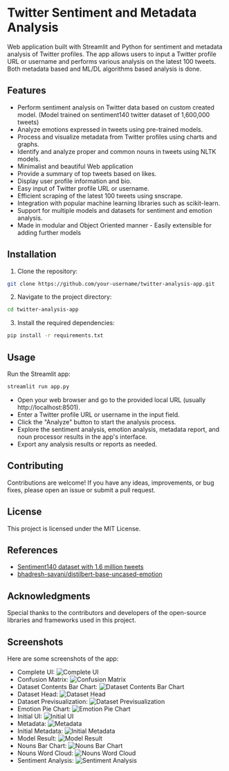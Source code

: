 # Twitter Sentiment and Metadata Analysis

Web application built with Streamlit and Python for sentiment and metadata analysis of Twitter profiles. The app allows users to input a Twitter profile URL or username and performs various analysis on the latest 100 tweets. Both metadata based and ML/DL algorithms based analysis is done.

## Features

- Perform sentiment analysis on Twitter data based on custom created model. (Model trained on sentiment140 twitter dataset of 1,600,000 tweets)
- Analyze emotions expressed in tweets using pre-trained models.
- Process and visualize metadata from Twitter profiles using charts and graphs.
- Identify and analyze proper and common nouns in tweets using NLTK models.
- Minimalist and beautiful Web application
- Provide a summary of top tweets based on likes.
- Display user profile information and bio.
- Easy input of Twitter profile URL or username.
- Efficient scraping of the latest 100 tweets using snscrape.
- Integration with popular machine learning libraries such as scikit-learn.
- Support for multiple models and datasets for sentiment and emotion analysis.
- Made in modular and Object Oriented manner - Easily extensible for adding further models

## Installation

1. Clone the repository:

```bash
git clone https://github.com/your-username/twitter-analysis-app.git
```

2. Navigate to the project directory:

```bash
cd twitter-analysis-app
```

3. Install the required dependencies:

```bash
pip install -r requirements.txt
```

## Usage

Run the Streamlit app:

```bash
streamlit run app.py
```

- Open your web browser and go to the provided local URL (usually http://localhost:8501).
- Enter a Twitter profile URL or username in the input field.
- Click the "Analyze" button to start the analysis process.
- Explore the sentiment analysis, emotion analysis, metadata report, and noun processor results in the app's interface.
- Export any analysis results or reports as needed.

## Contributing

Contributions are welcome! If you have any ideas, improvements, or bug fixes, please open an issue or submit a pull request.

## License

This project is licensed under the MIT License.

## References

- [Sentiment140 dataset with 1.6 million tweets](https://www.kaggle.com/datasets/kazanova/sentiment140)
- [bhadresh-savani/distilbert-base-uncased-emotion](https://huggingface.co/bhadresh-savani/distilbert-base-uncased-emotion)

## Acknowledgments

Special thanks to the contributors and developers of the open-source libraries and frameworks used in this project.

## Screenshots

Here are some screenshots of the app:

- Complete UI: ![Complete UI](screenshots/complete_ui.png)
- Confusion Matrix: ![Confusion Matrix](screenshots/confusion_matrix.png)
- Dataset Contents Bar Chart: ![Dataset Contents Bar Chart](screenshots/dataset_contents_bar_chart.png)
- Dataset Head: ![Dataset Head](screenshots/dataset_head.png)
- Dataset Previsualization: ![Dataset Previsualization](screenshots/dataset_previsualisation.png)
- Emotion Pie Chart: ![Emotion Pie Chart](screenshots/emotion_pie_chart.png)
- Initial UI: ![Initial UI](screenshots/initialUi.png)
- Metadata: ![Metadata](screenshots/metadata.png)
- Initial Metadata: ![Initial Metadata](screenshots/metadataInitial.png)
- Model Result: ![Model Result](screenshots/model_result.png)
- Nouns Bar Chart: ![Nouns Bar Chart](screenshots/nouns_barchart.png)
- Nouns Word Cloud: ![Nouns Word Cloud](screenshots/nouns_wordcloud.png)
- Sentiment Analysis: ![Sentiment Analysis](screenshots/sentimentAnalysis.png)
